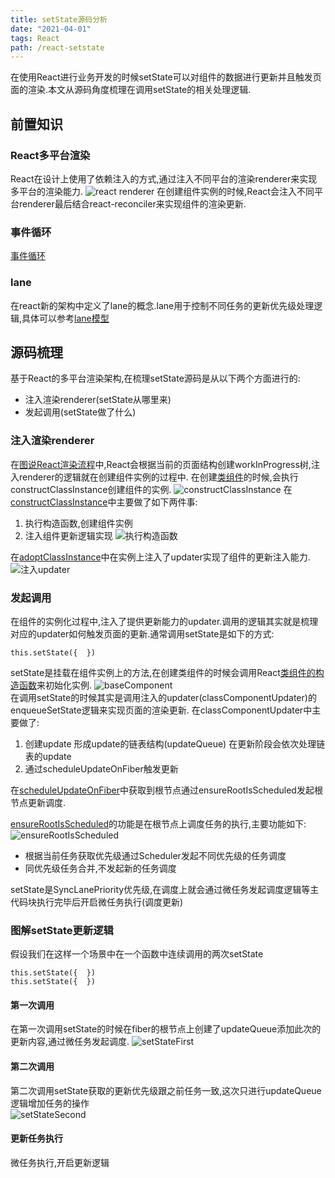 ```yaml
---
title: setState源码分析
date: "2021-04-01"
tags: React
path: /react-setstate
---
```


在使用React进行业务开发的时候setState可以对组件的数据进行更新并且触发页面的渲染.本文从源码角度梳理在调用setState的相关处理逻辑.

## 前置知识
### React多平台渲染
React在设计上使用了依赖注入的方式,通过注入不同平台的渲染renderer来实现多平台的渲染能力.
![react renderer](./setState/reactRenderer.png)
在创建组件实例的时候,React会注入不同平台renderer最后结合react-reconciler来实现组件的渲染更新.

### 事件循环
[事件循环](https://icantunderstand.cn/event-loop)

### lane
在react新的架构中定义了lane的概念.lane用于控制不同任务的更新优先级处理逻辑,具体可以参考[lane模型](https://react.iamkasong.com/concurrent/lane.html)

## 源码梳理
基于React的多平台渲染架构,在梳理setState源码是从以下两个方面进行的:
* 注入渲染renderer(setState从哪里来)
* 发起调用(setState做了什么) 

### 注入渲染renderer
在[图说React渲染流程](https://icantunderstand.cn/react-render-interpretation)中,React会根据当前的页面结构创建workInProgress树,注入renderer的逻辑就在创建组件实例的过程中.
在创建[类组件](https://github.com/facebook/react/blob/a423a01223785a8bc4dcd55f2a0288200b033eee/packages/react-reconciler/src/ReactFiberBeginWork.new.js#L943)的时候,会执行constructClassInstance创建组件的实例.
![constructClassInstance](./setState/constructor.png)
在[constructClassInstance](https://github.com/facebook/react/blob/a423a01223785a8bc4dcd55f2a0288200b033eee/packages/react-reconciler/src/ReactFiberClassComponent.new.js#L591)中主要做了如下两件事:
1. 执行构造函数,创建组件实例
2. 注入组件更新逻辑实现
![执行构造函数](./setState/executeConstruct.png)  

在[adoptClassInstance](https://github.com/facebook/react/blob/a423a01223785a8bc4dcd55f2a0288200b033eee/packages/react-reconciler/src/ReactFiberClassComponent.new.js#L581)中在实例上注入了updater实现了组件的更新注入能力.
![注入updater](./setState/adoptClass.png)  

### 发起调用
在组件的实例化过程中,注入了提供更新能力的updater.调用的逻辑其实就是梳理对应的updater如何触发页面的更新.通常调用setState是如下的方式:


    this.setState({  })

setState是挂载在组件实例上的方法,在创建类组件的时候会调用React[类组件的构造函数](https://github.com/facebook/react/blob/a423a01223785a8bc4dcd55f2a0288200b033eee/packages/react/src/ReactBaseClasses.js#L20)来初始化实例.
![baseComponent](./setState/baseComponent.png)  
在调用setState的时候其实是调用注入的updater(classComponentUpdater)的enqueueSetState逻辑来实现页面的渲染更新.
在classComponentUpdater中主要做了:
1. 创建update 形成update的链表结构(updateQueue) 在更新阶段会依次处理链表的update
2. 通过scheduleUpdateOnFiber触发更新  

在[scheduleUpdateOnFiber](https://github.com/facebook/react/blob/a423a01223785a8bc4dcd55f2a0288200b033eee/packages/react-reconciler/src/ReactFiberWorkLoop.new.js#L456)中获取到根节点通过ensureRootIsScheduled发起根节点更新调度.  

[ensureRootIsScheduled](https://github.com/facebook/react/blob/a423a01223785a8bc4dcd55f2a0288200b033eee/packages/react-reconciler/src/ReactFiberWorkLoop.new.js#L632)的功能是在根节点上调度任务的执行,主要功能如下:
![ensureRootIsScheduled](./setState/ensureRootIsScheduled.png)
* 根据当前任务获取优先级通过Scheduler发起不同优先级的任务调度
* 同优先级任务合并,不发起新的任务调度  

setState是SyncLanePriority优先级,在调度上就会通过微任务发起调度逻辑等主代码块执行完毕后开启微任务执行(调度更新)

### 图解setState更新逻辑
假设我们在这样一个场景中在一个函数中连续调用的两次setState


    this.setState({  })
    this.setState({  })

#### 第一次调用
在第一次调用setState的时候在fiber的根节点上创建了updateQueue添加此次的更新内容,通过微任务发起调度.
![setStateFirst](./setState/setStateFirst.png)
#### 第二次调用
第二次调用setState获取的更新优先级跟之前任务一致,这次只进行updateQueue逻辑增加任务的操作  
![setStateSecond](./setState/setStateSecond.png)  
#### 更新任务执行
微任务执行,开启更新逻辑



